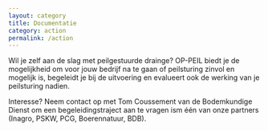 ```yaml
---
layout: category
title: Documentatie
category: action
permalink: /action
---
```


Wil je zelf aan de slag met peilgestuurde drainge? OP-PEIL biedt je de mogelijkheid om voor jouw bedrijf na te gaan of 
peilsturing zinvol en mogelijk is, begeleidt je bij de uitvoering en evalueert ook de werking van je peilsturing nadien. 

Interesse? Neem contact op met Tom Coussement van de Bodemkundige Dienst om een begeleidingstraject aan te vragen ism één
van onze partners (Inagro, PSKW, PCG, Boerennatuur, BDB).